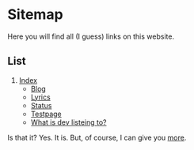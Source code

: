 # Sitemap
Here you will find all (I guess) links on this website.

## List
1. [Index](/)
    - [Blog](/blog)
    - [Lyrics](/lyrics)
    - [Status](/s)
    - [Testpage](/t)
    - [What is dev listeing to?](/widlt)

Is that it? Yes. It is. But, of course, I can give you [more](/blog/links).
